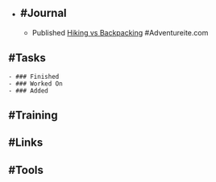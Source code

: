 - ## #Journal
	- Published [Hiking vs Backpacking](https://adventureite.com/hiking/hiking-vs-backpacking/) #Adventureite.com
## #Tasks
	- ### Finished
	- ### Worked On
	- ### Added
## #Training
## #Links
## #Tools